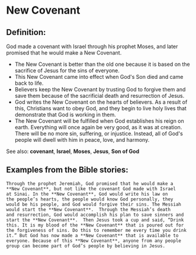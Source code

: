 New Covenant
============

Definition:
-----------

God made a covenant with Israel through his prophet Moses, and later
promised that he would make a New Covenant.

-   The New Covenant is better than the old one because it is based on
    the sacrifice of Jesus for the sins of everyone.
-   This New Covenant came into effect when God's Son died and came back
    to life.
-   Believers keep the New Covenant by trusting God to forgive them and
    save them because of the sacrificial death and resurrection of Jesus.
-   God writes the New Covenant on the hearts of believers. As a result
    of this, Christians want to obey God, and they begin to live holy
    lives that demonstrate that God is working in them.
-   The New Covenant will be fulfilled when God establishes his reign on
    earth. Everything will once again be very good, as it was at
    creation. There will be no more sin, suffering, or injustice.
    Instead, all of God's people will dwell with him in peace, love,
    and harmony.

See also: **covenant**, **Israel**, **Moses**, **Jesus**, **Son of God**

Examples from the Bible stories:
--------------------------------

    Through the prophet Jeremiah, God promised that he would make a
    **New Covenant**, but not like the covenant God made with Israel
    at Sinai. In the **New Covenant**, God would write his law on
    the people’s hearts, the people would know God personally, they
    would be his people, and God would forgive their sins. The Messiah
    would start the **New Covenant**.  Through the Messiah’s death
    and resurrection, God would accomplish his plan to save sinners and
    start the **New Covenant**.  Then Jesus took a cup and said, “Drink
    this. It is my blood of the **New Covenant** that is poured out for
    the forgiveness of sins. Do this to remember me every time you drink
    it.” But God has now made a **New Covenant** that is available to
    everyone. Because of this **New Covenant**, anyone from any people
    group can become part of God’s people by believing in Jesus.
